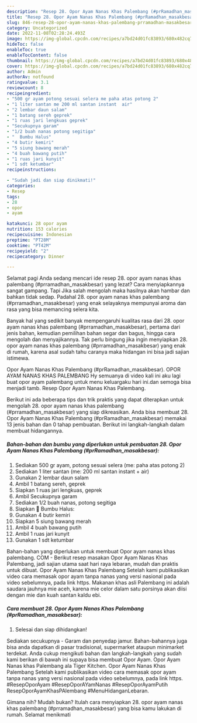 ```yaml
---
description: "Resep 28. Opor Ayam Nanas Khas Palembang (#prRamadhan_masakbesar){ yang Menggugah Selera,  Menu Buat lebaran"
title: "Resep 28. Opor Ayam Nanas Khas Palembang (#prRamadhan_masakbesar){ yang Menggugah Selera,  Menu Buat lebaran"
slug: 846-resep-28-opor-ayam-nanas-khas-palembang-prramadhan-masakbesar-yang-menggugah-selera-menu-buat-lebaran
category: Uncategorized
date: 2022-11-08T02:28:24.493Z
image: https://img-global.cpcdn.com/recipes/a7bd24d01fc83893/680x482cq70/28-opor-ayam-nanas-khas-palembang-prramadhan_masakbesar-foto-resep-utama.jpg
hideToc: false
enableToc: true
enableTocContent: false
thumbnail: https://img-global.cpcdn.com/recipes/a7bd24d01fc83893/680x482cq70/28-opor-ayam-nanas-khas-palembang-prramadhan_masakbesar-foto-resep-utama.jpg
cover: https://img-global.cpcdn.com/recipes/a7bd24d01fc83893/680x482cq70/28-opor-ayam-nanas-khas-palembang-prramadhan_masakbesar-foto-resep-utama.jpg
author: Admin
authorAv: notfound
ratingvalue: 3.1
reviewcount: 8
recipeingredient:
- "500 gr ayam potong sesuai selera me paha atas potong 2"
- "1 liter santan me 200 ml santan instant  air"
- "2 lembar daun salam"
- "1 batang sereh geprek"
- "1 ruas jari lengkuas geprek"
- "Secukupnya garam"
- "1/2 buah nanas potong segitiga"
- "  Bumbu Halus"
- "4 butir kemiri"
- "5 siung bawang merah"
- "4 buah bawang putih"
- "1 ruas jari kunyit"
- "1 sdt ketumbar"
recipeinstructions:

- "Sudah jadi dan siap dinikmati!"
categories:
- Resep
tags:
- 28
- opor
- ayam

katakunci: 28 opor ayam 
nutrition: 153 calories
recipecuisine: Indonesian
preptime: "PT28M"
cooktime: "PT42M"
recipeyield: "2"
recipecategory: Dinner

---
```



Selamat pagi Anda sedang mencari ide resep 28. opor ayam nanas khas palembang (#prramadhan_masakbesar) yang lezat? Cara menyiapkannya sangat gampang. Tapi Jika salah mengolah maka hasilnya akan hambar dan bahkan tidak sedap. Padahal 28. opor ayam nanas khas palembang (#prramadhan_masakbesar) yang enak selayaknya mempunyai aroma dan rasa yang bisa memancing selera kita.


Banyak hal yang sedikit banyak mempengaruhi kualitas rasa dari 28. opor ayam nanas khas palembang (#prramadhan_masakbesar), pertama dari jenis bahan, kemudian pemilihan bahan segar dan bagus, hingga cara mengolah dan menyajikannya. Tak perlu bingung jika ingin menyiapkan 28. opor ayam nanas khas palembang (#prramadhan_masakbesar) yang enak di rumah, karena asal sudah tahu caranya maka hidangan ini bisa jadi sajian istimewa.

Opor Ayam Nanas Khas Palembang (#prRamadhan_masakbesar). OPOR AYAM NANAS KHAS PALEMBANG Hy semuanya di video kali ini aku lagi buat opor ayam palembang untuk menu keluargaku hari ini.dan semoga bisa menjadi tamb. Resep Opor Ayam Nanas Khas Palembang.


Berikut ini ada beberapa tips dan trik praktis yang dapat diterapkan untuk mengolah 28. opor ayam nanas khas palembang (#prramadhan_masakbesar) yang siap dikreasikan. Anda bisa membuat 28. Opor Ayam Nanas Khas Palembang (#prRamadhan_masakbesar) memakai 13 jenis bahan dan 0 tahap pembuatan. Berikut ini langkah-langkah dalam membuat hidangannya.

<!--inarticleads1-->

##### Bahan-bahan dan bumbu yang diperlukan untuk pembuatan 28. Opor Ayam Nanas Khas Palembang (#prRamadhan_masakbesar):

1. Sediakan 500 gr ayam, potong sesuai selera (me: paha atas potong 2)
1. Sediakan 1 liter santan (me: 200 ml santan instant + air)
1. Gunakan 2 lembar daun salam
1. Ambil 1 batang sereh, geprek
1. Siapkan 1 ruas jari lengkuas, geprek
1. Ambil Secukupnya garam
1. Sediakan 1/2 buah nanas, potong segitiga
1. Siapkan  🐔 Bumbu Halus:
1. Gunakan 4 butir kemiri
1. Siapkan 5 siung bawang merah
1. Ambil 4 buah bawang putih
1. Ambil 1 ruas jari kunyit
1. Gunakan 1 sdt ketumbar


Bahan-bahan yang diperlukan untuk membuat Opor ayam nanas khas palembang. COM - Berikut resep masakan Opor Ayam Nanas Khas Palembang, jadi sajian utama saat hari raya lebaran, mudah dan praktis untuk dibuat. Opor Ayam Nanas Khas Palembang Setelah kami publikasikan video cara memasak opor ayam tanpa nanas yang versi nasional pada video sebelumnya, pada link https. Makanan khas asli Palembang ini adalah saudara jauhnya mie aceh, karena mie celor dalam satu porsinya akan diisi dengan mie dan kuah santan kaldu ebi. 

<!--inarticleads2-->

##### Cara membuat 28. Opor Ayam Nanas Khas Palembang (#prRamadhan_masakbesar):


1. Selesai dan siap dihidangkan!

Sediakan secukupnya - Garam dan penyedap jamur. Bahan-bahannya juga bisa anda dapatkan di pasar tradisional, supermarket ataupun minimarket terdekat. Anda cukup mengikuti bahan dan langkah-langkah yang sudah kami berikan di bawah ini supaya bisa membuat Opor Ayam. Opor Ayam Nanas khas Palembang ala Tiger Kitchen. Opor Ayam Nanas Khas Palembang Setelah kami publikasikan video cara memasak opor ayam tanpa nanas yang versi nasional pada video sebelumnya, pada link https. #ResepOporAyam #ResepOporAYamNanas #ResepOporAyamPutih ResepOporAyamKhasPAlembang #MenuHidanganLebaran. 

Gimana nih? Mudah bukan? Itulah cara menyiapkan 28. opor ayam nanas khas palembang (#prramadhan_masakbesar) yang bisa kamu lakukan di rumah. Selamat menikmati
